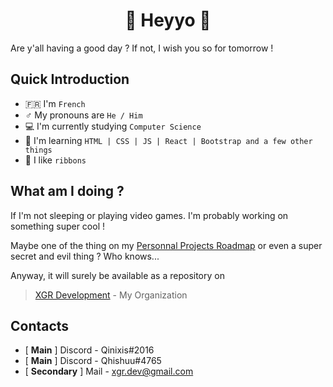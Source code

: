 # <center>🎀 Heyyo 👋<center>
Are y'all having a good day ? If not, I wish you so for tomorrow !

## Quick Introduction
- 🇫🇷 I'm `French`
- ♂️ My pronouns are `He / Him`
- 💻 I'm currently studying `Computer Science`
- 🥇 I'm learning `HTML | CSS | JS | React | Bootstrap and a few other things`
- 🎀 I like `ribbons`

## What am I doing ?
If I'm not sleeping or playing video games. I'm probably working on something super cool !

Maybe one of the thing on my [Personnal Projects Roadmap](https://github.com/users/Qinixis/projects/3) or even a super secret and evil thing ? Who knows...

Anyway, it will surely be available as a repository on<br>
> [XGR Development](https://github.com/XGR-Development) - My Organization

## Contacts
- [ **Main** ] Discord - Qinixis#2016
- [ **Main** ] Discord - Qhishuu#4765
- [ **Secondary** ] Mail - <xgr.dev@gmail.com>
